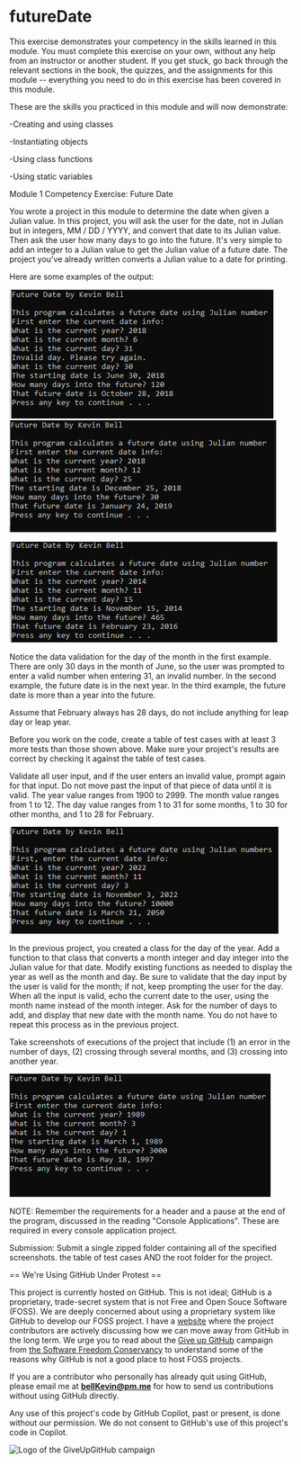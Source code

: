 # futureDate

This exercise demonstrates your competency in the skills learned in this module. You must complete this exercise on your own, without any help from an instructor or another student. If you get stuck, go back through the relevant sections in the book, the quizzes, and the assignments for this module -- everything you need to do in this exercise has been covered in this module.

These are the skills you practiced in this module and will now demonstrate:

-Creating and using classes

-Instantiating objects

-Using class functions

-Using static variables
 

Module 1 Competency Exercise: Future Date

You wrote a project in this module to determine the date when given a Julian value. In this project, you will ask the user for the date, not in Julian but in integers, MM / DD / YYYY, and convert that date to its Julian value. Then ask the user how many days to go into the future. It's very simple to add an integer to a Julian value to get the Julian value of a future date. The project you've already written converts a Julian value to a date for printing.

Here are some examples of the output:

![M1 Competency](https://github.com/bell-kevin/futureDate/blob/main/future.PNG)     ![M1 Competency 2](https://github.com/bell-kevin/futureDate/blob/main/future0.PNG)

![M1 Competency 3](https://github.com/bell-kevin/futureDate/blob/main/future00.PNG)

Notice the data validation for the day of the month in the first example. There are only 30 days in the month of June, so the user was prompted to enter a valid number when entering 31, an invalid number. In the second example, the future date is in the next year. In the third example, the future date is more than a year into the future.

Assume that February always has 28 days, do not include anything for leap day or leap year.

Before you work on the code, create a table of test cases with at least 3 more tests than those shown above. Make sure your project's results are correct by checking it against the table of test cases.

Validate all user input, and if the user enters an invalid value, prompt again for that input. Do not move past the input of that piece of data until it is valid. The year value ranges from 1900 to 2999. The month value ranges from 1 to 12. The day value ranges from 1 to 31 for some months, 1 to 30 for other months, and 1 to 28 for February.

![o](https://github.com/bell-kevin/futureDate/blob/main/2050.PNG)

In the previous project, you created a class for the day of the year. Add a function to that class that converts a month integer and day integer into the Julian value for that date. Modify existing functions as needed to display the year as well as the month and day. Be sure to validate that the day input by the user is valid for the month; if not, keep prompting the user for the day. When all the input is valid, echo the current date to the user, using the month name instead of the month integer. Ask for the number of days to add, and display that new date with the month name. You do not have to repeat this process as in the previous project.

Take screenshots of executions of the project that include (1) an error in the number of days, (2) crossing through several months, and (3) crossing into another year.

 ![p](https://github.com/bell-kevin/futureDate/blob/main/future000.PNG)

NOTE: Remember the requirements for a header and a pause at the end of the program, discussed in the reading "Console Applications". These are required in every console application project.

Submission: Submit a single zipped folder containing all of the specified screenshots. the table of test cases  AND the root folder for the project.

== We're Using GitHub Under Protest ==

This project is currently hosted on GitHub.  This is not ideal; GitHub is a
proprietary, trade-secret system that is not Free and Open Souce Software
(FOSS).  We are deeply concerned about using a proprietary system like GitHub
to develop our FOSS project. I have a [website](https://bellKevin.me) where the
project contributors are actively discussing how we can move away from GitHub
in the long term.  We urge you to read about the [Give up GitHub](https://GiveUpGitHub.org) campaign 
from [the Software Freedom Conservancy](https://sfconservancy.org) to understand some of the reasons why GitHub is not 
a good place to host FOSS projects.

If you are a contributor who personally has already quit using GitHub, please
email me at **bellKevin@pm.me** for how to send us contributions without
using GitHub directly.

Any use of this project's code by GitHub Copilot, past or present, is done
without our permission.  We do not consent to GitHub's use of this project's
code in Copilot.

![Logo of the GiveUpGitHub campaign](https://sfconservancy.org/img/GiveUpGitHub.png)
